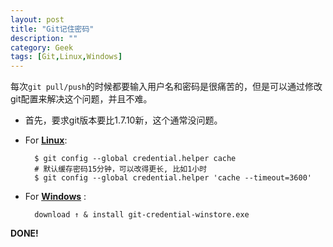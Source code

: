 ```yaml
---
layout: post
title: "Git记住密码"
description: ""
category: Geek
tags: [Git,Linux,Windows]
---
```


每次`git pull/push`的时候都要输入用户名和密码是很痛苦的，但是可以通过修改git配置来解决这个问题，并且不难。<br/>

* 首先，要求git版本要比1.7.10新，这个通常没问题。

* For [**Linux**](https://help.github.com/articles/set-up-git#platform-linux):

		$ git config --global credential.helper cache
		# 默认缓存密码15分钟，可以改得更长, 比如1小时
		$ git config --global credential.helper 'cache --timeout=3600'

* For [**Windows**](http://gitcredentialstore.codeplex.com/) :
        
		download ↑ & install git-credential-winstore.exe

**DONE!**
